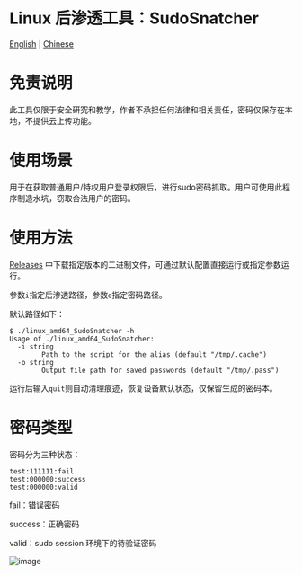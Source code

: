 # Linux 后渗透工具：SudoSnatcher

[English](https://github.com/testzboy/SudoSnatcher/blob/main/README_EN.md) | [Chinese](https://github.com/testzboy/SudoSnatcher/blob/main/README.md)

# 免责说明

此工具仅限于安全研究和教学，作者不承担任何法律和相关责任，密码仅保存在本地，不提供云上传功能。

# 使用场景

用于在获取普通用户/特权用户登录权限后，进行sudo密码抓取。用户可使用此程序制造水坑，窃取合法用户的密码。

# 使用方法

[Releases](https://github.com/testzboy/SudoSnatcher/releases) 中下载指定版本的二进制文件，可通过默认配置直接运行或指定参数运行。

参数`i`指定后渗透路径，参数`o`指定密码路径。

默认路径如下：

```
$ ./linux_amd64_SudoSnatcher -h
Usage of ./linux_amd64_SudoSnatcher:
  -i string
    	Path to the script for the alias (default "/tmp/.cache")
  -o string
    	Output file path for saved passwords (default "/tmp/.pass")
```

运行后输入`quit`则自动清理痕迹，恢复设备默认状态，仅保留生成的密码本。

# 密码类型

密码分为三种状态：

```
test:111111:fail
test:000000:success
test:000000:valid
```

fail：错误密码

success：正确密码

valid：sudo session 环境下的待验证密码



![image](https://github.com/user-attachments/assets/8f171a3b-2717-44e2-9348-0eb0abbe4017)
